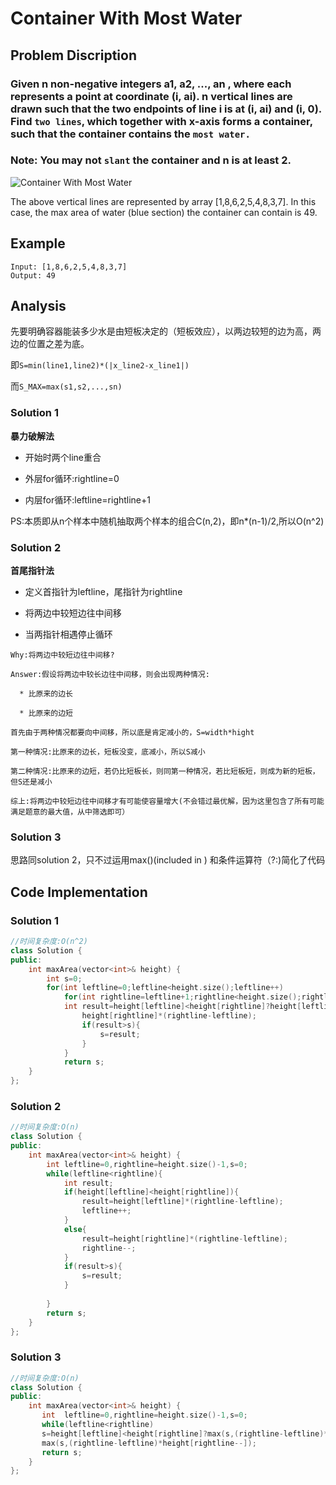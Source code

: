 # Container With Most Water

## Problem Discription

### Given n non-negative integers a1, a2, ..., an , where each represents a point at coordinate (i, ai). n vertical lines are drawn such that the two endpoints of line i is at (i, ai) and (i, 0). Find `two lines`, which together with x-axis forms a container, such that the container contains the `most water.`

### Note: You may not `slant` the container and n is at least 2.

![Container With Most Water](https://s3-lc-upload.s3.amazonaws.com/uploads/2018/07/17/question_11.jpg)

The above vertical lines are represented by array [1,8,6,2,5,4,8,3,7]. In this case, the max area of water (blue section) the container can contain is 49.

## Example 

    Input: [1,8,6,2,5,4,8,3,7]
    Output: 49
    
## Analysis

先要明确容器能装多少水是由短板决定的（短板效应），以两边较短的边为高，两边的位置之差为底。<br>

即`S=min(line1,line2)*(|x_line2-x_line1|)`<br>

而`S_MAX=max(s1,s2,...,sn)`<br>

### Solution 1
**暴力破解法**

* 开始时两个line重合

* 外层for循环:rightline=0

* 内层for循环:leftline=rightline+1

PS:本质即从n个样本中随机抽取两个样本的组合C(n,2)，即n*(n-1)/2,所以O(n^2)

### Solution 2
**首尾指针法**

* 定义首指针为leftline，尾指针为rightline

* 将两边中较短边往中间移

* 当两指针相遇停止循环
```
Why:将两边中较短边往中间移?

Answer:假设将两边中较长边往中间移，则会出现两种情况:

  * 比原来的边长

  * 比原来的边短

首先由于两种情况都要向中间移，所以底是肯定减小的，S=width*hight

第一种情况:比原来的边长，短板没变，底减小，所以S减小

第二种情况:比原来的边短，若仍比短板长，则同第一种情况，若比短板短，则成为新的短板，但S还是减小

综上:将两边中较短边往中间移才有可能使容量增大(不会错过最优解，因为这里包含了所有可能满足题意的最大值，从中筛选即可）
```

### Solution 3

思路同solution 2，只不过运用max()(included in <algorithm>) 和条件运算符（?:)简化了代码

## Code Implementation

### Solution 1
```cpp
//时间复杂度:O(n^2)
class Solution {
public:
    int maxArea(vector<int>& height) {
        int s=0;
        for(int leftline=0;leftline<height.size();leftline++)
            for(int rightline=leftline+1;rightline<height.size();rightline++){
            int result=height[leftline]<height[rightline]?height[leftline]*(rightline-leftline):
                height[rightline]*(rightline-leftline);
                if(result>s){
                    s=result;
                }
            }
            return s;
    }
};
```

### Solution 2
```cpp
//时间复杂度:O(n)
class Solution {
public:
    int maxArea(vector<int>& height) {
        int leftline=0,rightline=height.size()-1,s=0;
        while(leftline<rightline){
            int result;
            if(height[leftline]<height[rightline]){
                result=height[leftline]*(rightline-leftline);
                leftline++;
            }
            else{
                result=height[rightline]*(rightline-leftline);
                rightline--;
            }
            if(result>s){
                s=result;
            }
            
        }
        return s;
    }
};
```

### Solution 3
```cpp
//时间复杂度:O(n)
class Solution {
public:
    int maxArea(vector<int>& height) {
       int  leftline=0,rightline=height.size()-1,s=0;
       while(leftline<rightline)
       s=height[leftline]<height[rightline]?max(s,(rightline-leftline)*height[leftline++]):
       max(s,(rightline-leftline)*height[rightline--]);
       return s;
    }
};
```
